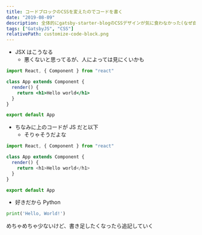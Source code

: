 ```yaml
---
title: コードブロックのCSSを変えたのでコードを書く
date: "2019-08-09"
description: 全体的にgatsby-starter-blogのCSSデザインが気に食わなかった(なぜ自分は最初にこれを選んだんだろうと思っている)のでワシャっとCSS周りをいじった。特にコードブロック。
tags: ["GatsbyJS", "CSS"]
relativePath: customize-code-block.png
---
```


- JSX はこうなる
  - 悪くないと思ってるが、人によっては見にくいかも

```jsx
import React, { Component } from "react"

class App extends Component {
  render() {
    return <h1>Hello world</h1>
  }
}

export default App
```

- ちなみに上のコードが JS だと以下
  - そりゃそうだよな

```js
import React, { Component } from "react"

class App extends Component {
  render() {
    return <h1>Hello world</h1>
  }
}

export default App
```

- 好きだから Python

```python
print('Hello, World!')
```

めちゃめちゃ少ないけど、書き足したくなったら追記していく
